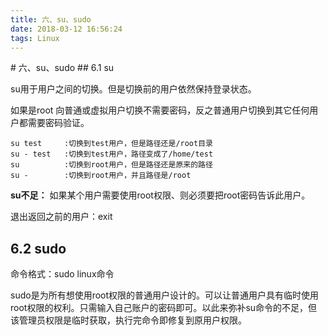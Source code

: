 ```yaml
---
title: 六、su、sudo
date: 2018-03-12 16:56:24
tags: Linux
---
```

<meta name="referrer" content="no-referrer" />
# 六、su、sudo
## 6.1 su

su用于用户之间的切换。但是切换前的用户依然保持登录状态。

如果是root 向普通或虚拟用户切换不需要密码，反之普通用户切换到其它任何用户都需要密码验证。


```
su test     :切换到test用户，但是路径还是/root目录
su - test   :切换到test用户，路径变成了/home/test
su          :切换到root用户，但是路径还是原来的路径
su -        :切换到root用户，并且路径是/root
```

**su不足：** 如果某个用户需要使用root权限、则必须要把root密码告诉此用户。

退出返回之前的用户：exit

## 6.2 sudo

命令格式：sudo linux命令

sudo是为所有想使用root权限的普通用户设计的。可以让普通用户具有临时使用root权限的权利。只需输入自己账户的密码即可。以此来弥补su命令的不足，但该管理员权限是临时获取，执行完命令即修复到原用户权限。